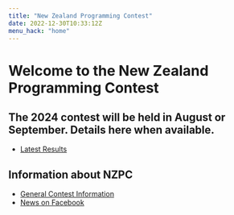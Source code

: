 ```yaml
---
title: "New Zealand Programming Contest"
date: 2022-12-30T10:33:12Z
menu_hack: "home"
---
```

# Welcome to the New Zealand Programming Contest 

## The 2024 contest will be held in August or September. Details here when available.

* [Latest Results](/results/2023)


## Information about NZPC

* [General Contest Information](/about/)
* [News on Facebook](https://www.facebook.com/groups/625379865871965)